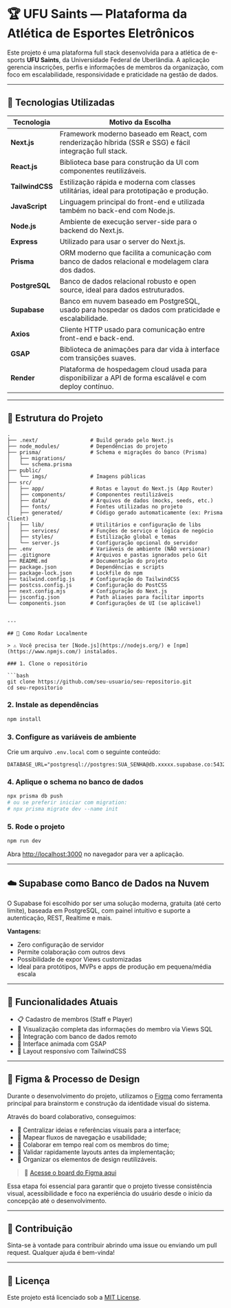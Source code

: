 
# 🏆 UFU Saints — Plataforma da Atlética de Esportes Eletrônicos

Este projeto é uma plataforma full stack desenvolvida para a atlética de e-sports **UFU Saints**, da Universidade Federal de Uberlândia. A aplicação gerencia inscrições, perfis e informações de membros da organização, com foco em escalabilidade, responsividade e praticidade na gestão de dados.

---

## 🚀 Tecnologias Utilizadas

| Tecnologia     | Motivo da Escolha |
|----------------|------------------|
| **Next.js**     | Framework moderno baseado em React, com renderização híbrida (SSR e SSG) e fácil integração full stack. |
| **React.js**    | Biblioteca base para construção da UI com componentes reutilizáveis. |
| **TailwindCSS** | Estilização rápida e moderna com classes utilitárias, ideal para prototipação e produção. |
| **JavaScript**  | Linguagem principal do front-end e utilizada também no back-end com Node.js. |
| **Node.js**     | Ambiente de execução server-side para o backend do Next.js. |
| **Express**     | Utilizado para usar o server do Next.js. |
| **Prisma**      | ORM moderno que facilita a comunicação com banco de dados relacional e modelagem clara dos dados. |
| **PostgreSQL**  | Banco de dados relacional robusto e open source, ideal para dados estruturados. |
| **Supabase**    | Banco em nuvem baseado em PostgreSQL, usado para hospedar os dados com praticidade e escalabilidade. |
| **Axios**       | Cliente HTTP usado para comunicação entre front-end e back-end. |
| **GSAP**        | Biblioteca de animações para dar vida à interface com transições suaves. |
| **Render**      | Plataforma de hospedagem cloud usada para disponibilizar a API de forma escalável e com deploy contínuo. |

---

## 🧱 Estrutura do Projeto

```plaintext
.
├── .next/                 # Build gerado pelo Next.js
├── node_modules/          # Dependências do projeto
├── prisma/                # Schema e migrações do banco (Prisma)
│   ├── migrations/
│   └── schema.prisma
├── public/
│   └── imgs/              # Imagens públicas
├── src/
│   ├── app/               # Rotas e layout do Next.js (App Router)
│   ├── components/        # Componentes reutilizáveis
│   ├── data/              # Arquivos de dados (mocks, seeds, etc.)
│   ├── fonts/             # Fontes utilizadas no projeto
│   ├── generated/         # Código gerado automaticamente (ex: Prisma Client)
│   ├── lib/               # Utilitários e configuração de libs
│   ├── services/          # Funções de serviço e lógica de negócio
│   ├── styles/            # Estilização global e temas
│   └── server.js          # Configuração opcional do servidor
├── .env                   # Variáveis de ambiente (NÃO versionar)
├── .gitignore             # Arquivos e pastas ignorados pelo Git
├── README.md              # Documentação do projeto
├── package.json           # Dependências e scripts
├── package-lock.json      # Lockfile do npm
├── tailwind.config.js     # Configuração do TailwindCSS
├── postcss.config.js      # Configuração do PostCSS
├── next.config.mjs        # Configuração do Next.js
├── jsconfig.json          # Path aliases para facilitar imports
└── components.json        # Configurações de UI (se aplicável)


---

## 🧪 Como Rodar Localmente

> ⚠️ Você precisa ter [Node.js](https://nodejs.org/) e [npm](https://www.npmjs.com/) instalados.

### 1. Clone o repositório

```bash
git clone https://github.com/seu-usuario/seu-repositorio.git
cd seu-repositorio
```

### 2. Instale as dependências

```bash
npm install
```

### 3. Configure as variáveis de ambiente

Crie um arquivo `.env.local` com o seguinte conteúdo:

```env
DATABASE_URL="postgresql://postgres:SUA_SENHA@db.xxxxx.supabase.co:5432/postgres"
```

### 4. Aplique o schema no banco de dados

```bash
npx prisma db push
# ou se preferir iniciar com migration:
# npx prisma migrate dev --name init
```

### 5. Rode o projeto

```bash
npm run dev
```

Abra [http://localhost:3000](http://localhost:3000) no navegador para ver a aplicação.

---

## ☁️ Supabase como Banco de Dados na Nuvem

O Supabase foi escolhido por ser uma solução moderna, gratuita (até certo limite), baseada em PostgreSQL, com painel intuitivo e suporte a autenticação, REST, Realtime e mais.

**Vantagens:**
- Zero configuração de servidor
- Permite colaboração com outros devs
- Possibilidade de expor Views customizadas
- Ideal para protótipos, MVPs e apps de produção em pequena/média escala

---

## 📄 Funcionalidades Atuais

- 📋 Cadastro de membros (Staff e Player)
- 🧍 Visualização completa das informações do membro via Views SQL
- 📩 Integração com banco de dados remoto
- 🎨 Interface animada com GSAP
- 📱 Layout responsivo com TailwindCSS

---

## 🎨 Figma & Processo de Design

Durante o desenvolvimento do projeto, utilizamos o [Figma](https://www.figma.com/board/c0S0V92jKQYpnjRlesbVEE/Saints-%7Bdev%7D?node-id=0-1&p=f&t=tHm7P8ce8QXYZz2W-0) como ferramenta principal para brainstorm e construção da identidade visual do sistema.

Através do board colaborativo, conseguimos:

- 📌 Centralizar ideias e referências visuais para a interface;
- 🧠 Mapear fluxos de navegação e usabilidade;
- 👥 Colaborar em tempo real com os membros do time;
- 🎯 Validar rapidamente layouts antes da implementação;
- 🧩 Organizar os elementos de design reutilizáveis.

> 🔗 [Acesse o board do Figma aqui](https://www.figma.com/board/c0S0V92jKQYpnjRlesbVEE/Saints-%7Bdev%7D?node-id=0-1&p=f&t=tHm7P8ce8QXYZz2W-0)

Essa etapa foi essencial para garantir que o projeto tivesse consistência visual, acessibilidade e foco na experiência do usuário desde o início da concepção até o desenvolvimento.


---

## 🤝 Contribuição

Sinta-se à vontade para contribuir abrindo uma issue ou enviando um pull request. Qualquer ajuda é bem-vinda!

---

## 📄 Licença

Este projeto está licenciado sob a [MIT License](LICENSE).

